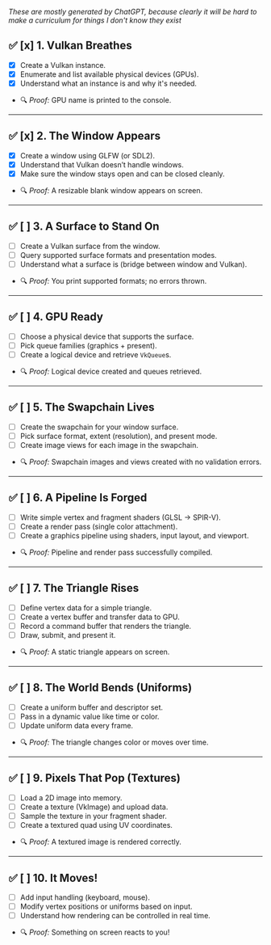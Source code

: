 _These are mostly generated by ChatGPT, because clearly it will be hard to make a curriculum for things I don't
know they exist_

## ✅ [x] 1. Vulkan Breathes
- [x] Create a Vulkan instance.
- [x] Enumerate and list available physical devices (GPUs).
- [x] Understand what an instance is and why it's needed.
- 🔍 *Proof:* GPU name is printed to the console.

---

## ✅ [x] 2. The Window Appears
- [x] Create a window using GLFW (or SDL2).
- [x] Understand that Vulkan doesn’t handle windows.
- [x] Make sure the window stays open and can be closed cleanly.
- 🔍 *Proof:* A resizable blank window appears on screen.

---

## ✅ [ ] 3. A Surface to Stand On
- [ ] Create a Vulkan surface from the window.
- [ ] Query supported surface formats and presentation modes.
- [ ] Understand what a surface is (bridge between window and Vulkan).
- 🔍 *Proof:* You print supported formats; no errors thrown.

---

## ✅ [ ] 4. GPU Ready
- [ ] Choose a physical device that supports the surface.
- [ ] Pick queue families (graphics + present).
- [ ] Create a logical device and retrieve `VkQueue`s.
- 🔍 *Proof:* Logical device created and queues retrieved.

---

## ✅ [ ] 5. The Swapchain Lives
- [ ] Create the swapchain for your window surface.
- [ ] Pick surface format, extent (resolution), and present mode.
- [ ] Create image views for each image in the swapchain.
- 🔍 *Proof:* Swapchain images and views created with no validation errors.

---

## ✅ [ ] 6. A Pipeline Is Forged
- [ ] Write simple vertex and fragment shaders (GLSL → SPIR-V).
- [ ] Create a render pass (single color attachment).
- [ ] Create a graphics pipeline using shaders, input layout, and viewport.
- 🔍 *Proof:* Pipeline and render pass successfully compiled.

---

## ✅ [ ] 7. The Triangle Rises
- [ ] Define vertex data for a simple triangle.
- [ ] Create a vertex buffer and transfer data to GPU.
- [ ] Record a command buffer that renders the triangle.
- [ ] Draw, submit, and present it.
- 🔍 *Proof:* A static triangle appears on screen.

---

## ✅ [ ] 8. The World Bends (Uniforms)
- [ ] Create a uniform buffer and descriptor set.
- [ ] Pass in a dynamic value like time or color.
- [ ] Update uniform data every frame.
- 🔍 *Proof:* The triangle changes color or moves over time.

---

## ✅ [ ] 9. Pixels That Pop (Textures)
- [ ] Load a 2D image into memory.
- [ ] Create a texture (VkImage) and upload data.
- [ ] Sample the texture in your fragment shader.
- [ ] Create a textured quad using UV coordinates.
- 🔍 *Proof:* A textured image is rendered correctly.

---

## ✅ [ ] 10. It Moves!
- [ ] Add input handling (keyboard, mouse).
- [ ] Modify vertex positions or uniforms based on input.
- [ ] Understand how rendering can be controlled in real time.
- 🔍 *Proof:* Something on screen reacts to you!
